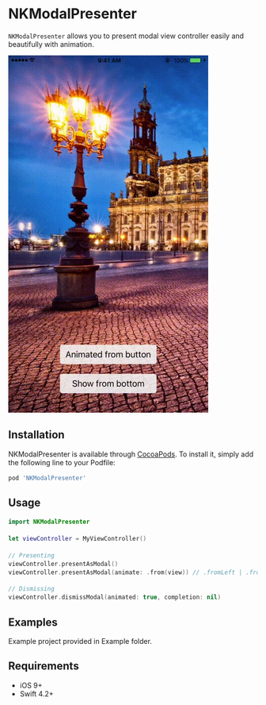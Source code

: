 # NKModalPresenter
`NKModalPresenter` allows you to present modal view controller easily and beautifully with animation.

![Demo Gif](Screenshots/demo1.gif)

## Installation

NKModalPresenter is available through [CocoaPods](http://cocoapods.org). To install
it, simply add the following line to your Podfile:

```ruby
pod 'NKModalPresenter'
```


## Usage
```swift
import NKModalPresenter

let viewController = MyViewController()

// Presenting
viewController.presentAsModal()
viewController.presentAsModal(animate: .from(view)) // .fromLeft | .fromRight | .fromBottom | .fromTop

// Dismissing
viewController.dismissModal(animated: true, completion: nil)
```

## Examples

Example project provided in Example folder.

## Requirements

* iOS 9+
* Swift 4.2+
